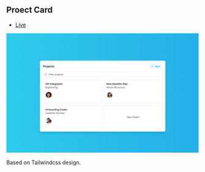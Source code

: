 ## Proect Card

- [Live](https://hakangundogdu.github.io/project-card/)

<a href="https://hakangundogdu.github.io/project-card/">![NWS](https://github.com/hakangundogdu/project-card/raw/master/src/images/project-card.png)</a>

Based on Tailwindcss design.
